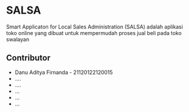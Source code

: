# SALSA
Smart Applicaton for Local Sales Administration (SALSA) adalah aplikasi toko online yang dibuat untuk mempermudah proses jual beli pada toko swalayan


## Contributor
* Danu Aditya Firnanda - 21120122120015
* ....
* ....
* ...
* ...
* ...